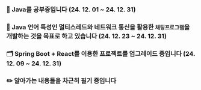 ### 📖 Java를 공부중입니다 (24. 12. 01 ~ 24. 12. 31)
### 🚩 Java 언어 특성인 멀티스레드와 네트워크 통신을 활용한 `채팅프로그램`을 개발하는 것을 목표로 하고 있습니다 (24. 12. 23 ~ 24. 12. 31)
### 🗂️ Spring Boot + React를 이용한 프로젝트를 업그레이드 중입니다 (24. 12. 09 ~ 24. 12. 31)
### ✏️ 알아가는 내용들을 차근히 필기 중입니다
